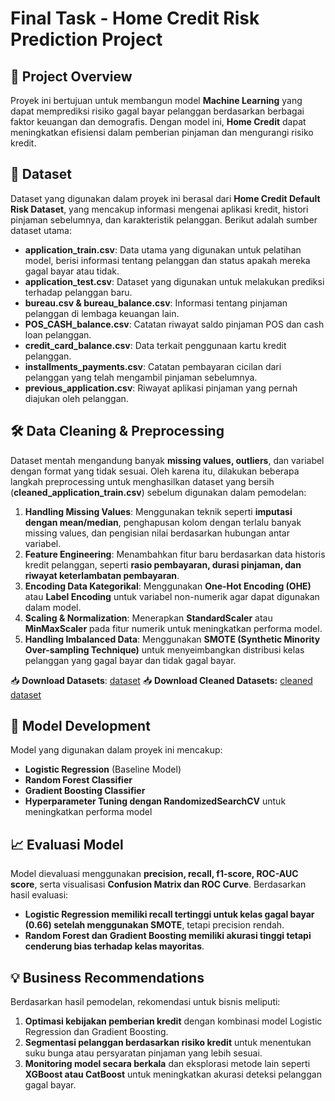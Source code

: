 # Final Task - Home Credit Risk Prediction Project

## 📌 Project Overview
Proyek ini bertujuan untuk membangun model **Machine Learning** yang dapat memprediksi risiko gagal bayar pelanggan berdasarkan berbagai faktor keuangan dan demografis. Dengan model ini, **Home Credit** dapat meningkatkan efisiensi dalam pemberian pinjaman dan mengurangi risiko kredit.

## 📂 Dataset
Dataset yang digunakan dalam proyek ini berasal dari **Home Credit Default Risk Dataset**, yang mencakup informasi mengenai aplikasi kredit, histori pinjaman sebelumnya, dan karakteristik pelanggan. Berikut adalah sumber dataset utama:

- **application_train.csv**: Data utama yang digunakan untuk pelatihan model, berisi informasi tentang pelanggan dan status apakah mereka gagal bayar atau tidak.
- **application_test.csv**: Dataset yang digunakan untuk melakukan prediksi terhadap pelanggan baru.
- **bureau.csv & bureau_balance.csv**: Informasi tentang pinjaman pelanggan di lembaga keuangan lain.
- **POS_CASH_balance.csv**: Catatan riwayat saldo pinjaman POS dan cash loan pelanggan.
- **credit_card_balance.csv**: Data terkait penggunaan kartu kredit pelanggan.
- **installments_payments.csv**: Catatan pembayaran cicilan dari pelanggan yang telah mengambil pinjaman sebelumnya.
- **previous_application.csv**: Riwayat aplikasi pinjaman yang pernah diajukan oleh pelanggan.

## 🛠️ Data Cleaning & Preprocessing
Dataset mentah mengandung banyak **missing values, outliers**, dan variabel dengan format yang tidak sesuai. Oleh karena itu, dilakukan beberapa langkah preprocessing untuk menghasilkan dataset yang bersih (**cleaned_application_train.csv**) sebelum digunakan dalam pemodelan:

1. **Handling Missing Values**: Menggunakan teknik seperti **imputasi dengan mean/median**, penghapusan kolom dengan terlalu banyak missing values, dan pengisian nilai berdasarkan hubungan antar variabel.
2. **Feature Engineering**: Menambahkan fitur baru berdasarkan data historis kredit pelanggan, seperti **rasio pembayaran, durasi pinjaman, dan riwayat keterlambatan pembayaran**.
3. **Encoding Data Kategorikal**: Menggunakan **One-Hot Encoding (OHE)** atau **Label Encoding** untuk variabel non-numerik agar dapat digunakan dalam model.
4. **Scaling & Normalization**: Menerapkan **StandardScaler** atau **MinMaxScaler** pada fitur numerik untuk meningkatkan performa model.
5. **Handling Imbalanced Data**: Menggunakan **SMOTE (Synthetic Minority Over-sampling Technique)** untuk menyeimbangkan distribusi kelas pelanggan yang gagal bayar dan tidak gagal bayar.

📥 **Download Datasets**: [dataset](https://rakamin-lms.s3.ap-southeast-1.amazonaws.com/vix-assets/home-credit-indonesia/home-credit-default-risk.zip)
📥 **Download Cleaned Datasets:** [cleaned dataset](https://drive.google.com/drive/folders/11Qt6dED9j_jzHeg-6l6xMlw9zwcJhse9?usp=sharing)

## 🚀 Model Development
Model yang digunakan dalam proyek ini mencakup:
- **Logistic Regression** (Baseline Model)
- **Random Forest Classifier**
- **Gradient Boosting Classifier**
- **Hyperparameter Tuning dengan RandomizedSearchCV** untuk meningkatkan performa model

## 📈 Evaluasi Model
Model dievaluasi menggunakan **precision, recall, f1-score, ROC-AUC score**, serta visualisasi **Confusion Matrix dan ROC Curve**. Berdasarkan hasil evaluasi:
- **Logistic Regression memiliki recall tertinggi untuk kelas gagal bayar (0.66) setelah menggunakan SMOTE**, tetapi precision rendah.
- **Random Forest dan Gradient Boosting memiliki akurasi tinggi tetapi cenderung bias terhadap kelas mayoritas**.

## 💡 Business Recommendations
Berdasarkan hasil pemodelan, rekomendasi untuk bisnis meliputi:
1. **Optimasi kebijakan pemberian kredit** dengan kombinasi model Logistic Regression dan Gradient Boosting.
2. **Segmentasi pelanggan berdasarkan risiko kredit** untuk menentukan suku bunga atau persyaratan pinjaman yang lebih sesuai.
3. **Monitoring model secara berkala** dan eksplorasi metode lain seperti **XGBoost atau CatBoost** untuk meningkatkan akurasi deteksi pelanggan gagal bayar.


